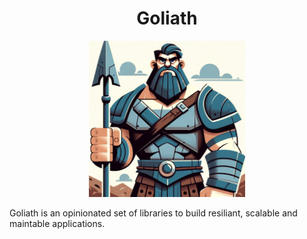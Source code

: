 
<h1 align="center">
    Goliath
</h1>
<p align="center">
    <img src="./assets/goliath.webp" alt="logo" width="250" >
</p>

Goliath is an opinionated set of libraries to build resiliant, scalable and maintable applications.



